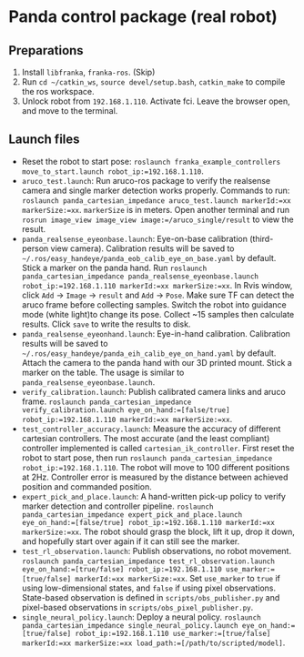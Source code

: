 # Panda control package (real robot)

## Preparations
1. Install `libfranka`, `franka-ros`. (Skip)
2. Run `cd ~/catkin_ws`, `source devel/setup.bash`, `catkin_make` to compile the ros workspace.
3. Unlock robot from `192.168.1.110`. Activate fci. Leave the browser open, and move to the terminal.
## Launch files
- Reset the robot to start pose: `roslaunch franka_example_controllers move_to_start.launch robot_ip:=192.168.1.110`. 
- `aruco_test.launch`: Run aruco-ros package to verify the realsense camera and single marker detection works properly. Commands to run: `roslaunch panda_cartesian_impedance aruco_test.launch markerId:=xx markerSize:=xx`. `markerSize` is in meters. Open another terminal and run `rosrun image_view image_view image:=/aruco_single/result` to view the result. 
- `panda_realsense_eyeonbase.launch`: Eye-on-base calibration (third-person view camera). Calibration results will be saved to `~/.ros/easy_handeye/panda_eob_calib_eye_on_base.yaml` by default. Stick a marker on the panda hand. Run `roslaunch panda_cartesian_impedance panda_realsense_eyeonbase.launch robot_ip:=192.168.1.110 markerId:=xx markerSize:=xx`. In Rvis window, click `Add` -> `Image` -> `result` and `Add` -> `Pose`. Make sure TF can detect the aruco frame before collecting samples. Switch the robot into guidance mode (white light)to change its pose. Collect ~15 samples then calculate results. Click `save` to write the results to disk.
- `panda_realsense_eyeonhand.launch`: Eye-in-hand calibration. Calibration results will be saved to `~/.ros/easy_handeye/panda_eih_calib_eye_on_hand.yaml` by default. Attach the camera to the panda hand with our 3D printed mount. Stick a marker on the table. The usage is similar to `panda_realsense_eyeonbase.launch`.
- `verify_calibration.launch`: Publish calibrated camera links and aruco frame. `roslaunch panda_cartesian_impedance verify_calibration.launch eye_on_hand:=[false/true] robot_ip:=192.168.1.110 markerId:=xx markerSize:=xx`.
- `test_controller_accuracy.launch`: Measure the accuracy of different cartesian controllers. The most accurate (and the least compliant) controller implemented is called `cartesian_ik_controller`. First reset the robot to start pose, then run `roslaunch panda_cartesian_impedance robot_ip:=192.168.1.110`. The robot will move to 100 different positions at 2Hz. Controller error is measured by the distance between achieved position and commanded position.
- `expert_pick_and_place.launch`: A hand-written pick-up policy to verify marker detection and controller pipeline. `roslaunch panda_cartesian_impedance expert_pick_and_place.launch eye_on_hand:=[false/true] robot_ip:=192.168.1.110 markerId:=xx markerSize:=xx`. The robot should grasp the block, lift it up, drop it down, and hopefully start over again if it can still see the marker.
- `test_rl_observation.launch`: Publish observations, no robot movement. `roslaunch panda_cartesian_impedance test_rl_observation.launch eye_on_hand:=[true/false] robot_ip:=192.168.1.110 use_marker:=[true/false] markerId:=xx markerSize:=xx`. Set `use_marker` to `true` if using low-dimensional states, and `false` if using pixel observations. State-based observation is defined in `scripts/obs_publisher.py` and pixel-based observations in `scripts/obs_pixel_publisher.py`.
- `single_neural_policy.launch`: Deploy a neural policy. `roslaunch panda_cartesian_impedance single_neural_policy.launch eye_on_hand:=[true/false] robot_ip:=192.168.1.110 use_marker:=[true/false] markerId:=xx markerSize:=xx load_path:=[/path/to/scripted/model]`. 
